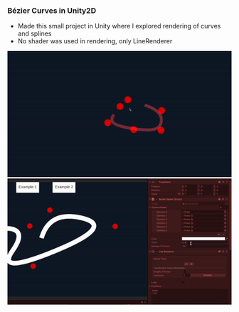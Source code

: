 ### Bézier Curves in Unity2D

- Made this small project in Unity where I explored rendering of curves and splines
- No shader was used in rendering, only LineRenderer

![](/Assets/gif1.gif)
![](/Assets/gif2.gif)